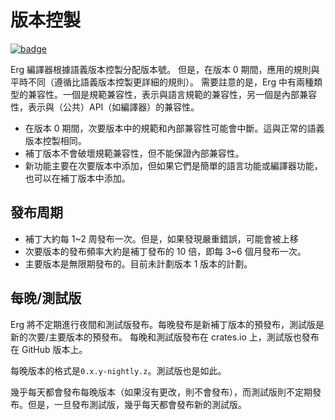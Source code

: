 # 版本控製
[![badge](https://img.shields.io/endpoint.svg?url=https%3A%2F%2Fgezf7g7pd5.execute-api.ap-northeast-1.amazonaws.com%2Fdefault%2Fsource_up_to_date%3Fowner%3Derg-lang%26repos%3Derg%26ref%3Dmain%26path%3Ddoc/EN/dev_guide/version.md%26commit_hash%3Dbaf9e9597fbe528ed07a354a2b145e42ceef9e42)](https://gezf7g7pd5.execute-api.ap-northeast-1.amazonaws.com/default/source_up_to_date?owner=erg-lang&repos=erg&ref=main&path=doc/EN/dev_guide/version.md&commit_hash=baf9e9597fbe528ed07a354a2b145e42ceef9e42)

Erg 編譯器根據語義版本控製分配版本號。
但是，在版本 0 期間，應用的規則與平時不同（遵循比語義版本控製更詳細的規則）。
需要註意的是，Erg 中有兩種類型的兼容性。一個是規範兼容性，表示與語言規範的兼容性，另一個是內部兼容性，表示與（公共）API（如編譯器）的兼容性。

* 在版本 0 期間，次要版本中的規範和內部兼容性可能會中斷。這與正常的語義版本控製相同。
* 補丁版本不會破壞規範兼容性，但不能保證內部兼容性。
* 新功能主要在次要版本中添加，但如果它們是簡單的語言功能或編譯器功能，也可以在補丁版本中添加。

## 發布周期

* 補丁大約每 1~2 周發布一次。但是，如果發現嚴重錯誤，可能會被上移
* 次要版本的發布頻率大約是補丁發布的 10 倍，即每 3~6 個月發布一次。
* 主要版本是無限期發布的。目前未計劃版本 1 版本的計劃。

## 每晚/測試版

Erg 將不定期進行夜間和測試版發布。每晚發布是新補丁版本的預發布，測試版是新的次要/主要版本的預發布。
每晚和測試版發布在 crates.io 上，測試版也發布在 GitHub 版本上。

每晚版本的格式是`0.x.y-nightly.z`。測試版也是如此。

幾乎每天都會發布每晚版本（如果沒有更改，則不會發布），而測試版則不定期發布。但是，一旦發布測試版，幾乎每天都會發布新的測試版。